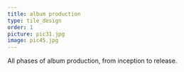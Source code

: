 ```yaml
---
title: album production
type: tile_design
order: 1
picture: pic31.jpg
image: pic45.jpg
---
```

All phases of album production, from inception to release.
